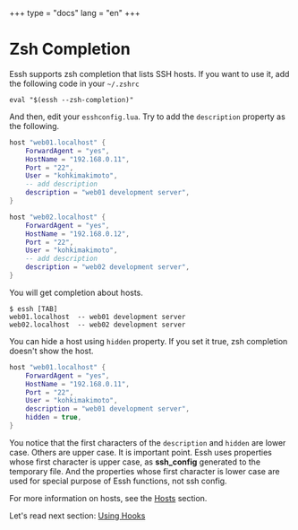 +++
type = "docs"
lang = "en"
+++

# Zsh Completion

Essh supports zsh completion that lists SSH hosts. If you want to use it, add the following code in your `~/.zshrc`

~~~
eval "$(essh --zsh-completion)"
~~~

And then, edit your `esshconfig.lua`. Try to add the `description` property as the following.

~~~lua
host "web01.localhost" {
    ForwardAgent = "yes",
    HostName = "192.168.0.11",
    Port = "22",
    User = "kohkimakimoto",
    -- add description
    description = "web01 development server",
}

host "web02.localhost" {
    ForwardAgent = "yes",
    HostName = "192.168.0.12",
    Port = "22",
    User = "kohkimakimoto",
    -- add description
    description = "web02 development server",
}
~~~

You will get completion about hosts.

~~~
$ essh [TAB]
web01.localhost  -- web01 development server
web02.localhost  -- web02 development server
~~~

You can hide a host using `hidden` property. If you set it true, zsh completion doesn't show the host.

~~~lua
host "web01.localhost" {
    ForwardAgent = "yes",
    HostName = "192.168.0.11",
    Port = "22",
    User = "kohkimakimoto",
    description = "web01 development server",
    hidden = true,
}
~~~

You notice that the first characters of the `description` and `hidden` are lower case. Others are upper case. It is important point. Essh uses properties whose first character is upper case, as **ssh_config** generated to the temporary file. And the properties whose first character is lower case are used for special purpose of Essh functions, not ssh config.

For more information on hosts, see the [Hosts](/docs/en/hosts.html) section.

Let's read next section: [Using Hooks](using-hooks.html)
